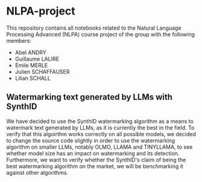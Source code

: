# NLPA-project
This repository contains all notebooks related to the Natural Language Processing Advanced (NLPA) course project of the group with the following members:
- Abel ANDRY
- Guillaume LALIRE
- Emile MERLE
- Julien SCHAFFAUSER
- Lilian SCHALL

## Watermarking text generated by LLMs with SynthID
We have decided to use the SynthID watermarking algorithm as a means to watermark text generated by LLMs, as it is currently the best in the field.
To verify that this algoirthm works correctly on all possible models, we decided to change the source code slightly in order to use the watermarking algorithm on smaller LLMs, notably OLMO, LLAMA and TINYLLAMA, to see whether model size has an impact on watermarking and its detection.
Furthermore, we want to verify whether the SynthID's claim of being the best watermarking algorithm on the market, we will be benchmarking it against other algorithms.

